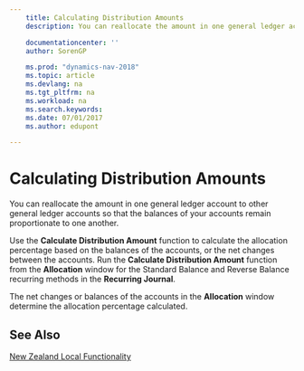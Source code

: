 ```yaml
---
    title: Calculating Distribution Amounts
    description: You can reallocate the amount in one general ledger account to other general ledger accounts so that the balances of your accounts remain proportionate to one another.

    documentationcenter: ''
    author: SorenGP

    ms.prod: "dynamics-nav-2018"
    ms.topic: article
    ms.devlang: na
    ms.tgt_pltfrm: na
    ms.workload: na
    ms.search.keywords:
    ms.date: 07/01/2017
    ms.author: edupont

---
```

# Calculating Distribution Amounts
You can reallocate the amount in one general ledger account to other general ledger accounts so that the balances of your accounts remain proportionate to one another.  

 Use the **Calculate Distribution Amount** function to calculate the allocation percentage based on the balances of the accounts, or the net changes between the accounts. Run the **Calculate Distribution Amount** function from the **Allocation** window for the Standard Balance and Reverse Balance recurring methods in the **Recurring Journal**.  

 The net changes or balances of the accounts in the **Allocation** window determine the allocation percentage calculated.  

## See Also  
 [New Zealand Local Functionality](new-zealand-local-functionality.md)
